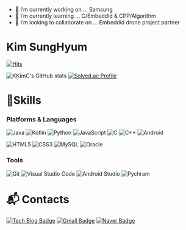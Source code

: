 - 🔭 I’m currently working on ... Samsung
- 🌱 I’m currently learning ... C/Embeddid & CPP/Algorithm
- 👯 I’m looking to collaborate on ... Embeddid drone project partner

# Kim SungHyum 

[![Hits](https://hits.seeyoufarm.com/api/count/incr/badge.svg?url=https%3A%2F%2Fgithub.com%2FKKimC&count_bg=%237086E7&title_bg=%233447CB&icon=&icon_color=%23E7E7E7&title=hits&edge_flat=false)](https://hits.seeyoufarm.com)

![KKimC's GitHub stats](https://github-readme-stats.vercel.app/api?username=KKimC&show_icons=true&theme=cobalt)
[![Solved.ac Profile](http://mazassumnida.wtf/api/v2/generate_badge?boj=nsn04116)](https://solved.ac/nsn04116/)
# 💪Skills
### Platforms & Languages
![Java](https://img.shields.io/badge/Java-007396.svg?&style=for-the-badge&logo=Java&logoColor=white)
![Kotlin](https://img.shields.io/badge/Kotlin-7F52FF.svg?&style=for-the-badge&logo=Kotlin&logoColor=white)
![Python](https://img.shields.io/badge/Python-3776AB.svg?&style=for-the-badge&logo=Python&logoColor=white)
![JavaScript](https://img.shields.io/badge/JavaScript-F7DF1E.svg?&style=for-the-badge&logo=JavaScript&logoColor=white)
![C](https://img.shields.io/badge/C-A8B9CC.svg?&style=for-the-badge&logo=C&logoColor=white)
![C++](https://img.shields.io/badge/C++-00599C.svg?&style=for-the-badge&logo=C++&logoColor=white)
![Android](https://img.shields.io/badge/Android-3DDC84.svg?&style=for-the-badge&logo=Android&logoColor=white)


![HTML5](https://img.shields.io/badge/HTML5-E34F26.svg?&style=for-the-badge&logo=HTML5&logoColor=white)
![CSS3](https://img.shields.io/badge/CSS3-1572B6.svg?&style=for-the-badge&logo=CSS3&logoColor=white)
![MySQL](https://img.shields.io/badge/MySQL-4479A1.svg?&style=for-the-badge&logo=MySQL&logoColor=white)
![Oracle](https://img.shields.io/badge/Oracle-F80000.svg?&style=for-the-badge&logo=Oracle&logoColor=white)

### Tools
![Git](https://img.shields.io/badge/Git-F05032.svg?&style=for-the-badge&logo=Git&logoColor=white)
![Visual Studio Code](https://img.shields.io/badge/Visual%20Studio%20Code-007ACC.svg?&style=for-the-badge&logo=Visual%20Studio%20Code&logoColor=white)
![Android Studio](https://img.shields.io/badge/Android%20Studio-3DDC84.svg?&style=for-the-badge&logo=Android%20Studio&logoColor=white)
![Pychram](https://img.shields.io/badge/Pycharm-000000.svg?&style=for-the-badge&logo=Android%20Studio&logoColor=white)
 
# :mailbox_with_mail: Contacts
[![Tech Blog Badge](http://img.shields.io/badge/Blog-black?style=flat-square&logo=Tistory&link=https://physicstocom.tistory.com/)](https://physicstocom.tistory.com/)
[![Gmail Badge](https://img.shields.io/badge/Gmail-d14836?style=flat-square&logo=Gmail&logoColor=white&link=mailto:coderksh@gmail.com)](mailto:coderksh@gmail.com)
[![Naver Badge](https://img.shields.io/badge/Naver-03C75A?style=flat-square&logo=Naver&logoColor=white&link=mailto:rla04116@naver.com)](mailto:nsn04116@naver.com)
